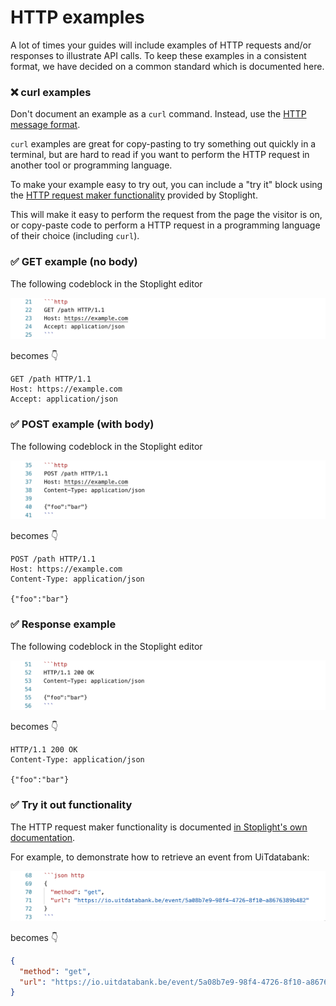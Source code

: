 # HTTP examples

A lot of times your guides will include examples of HTTP requests and/or responses to illustrate API calls. To keep these examples in a consistent format, we have decided on a common standard which is documented here.

### ❌ curl examples

Don't document an example as a `curl` command. Instead, use the [HTTP message format](https://developer.mozilla.org/en-US/docs/Web/HTTP/Messages).

`curl` examples are great for copy-pasting to try something out quickly in a terminal, but are hard to read if you want to perform the HTTP request in another tool or programming language.

To make your example easy to try out, you can include a "try it" block using the [HTTP request maker functionality](https://support.stoplight.io/s/article/What-is-Stoplight-Flavored-Markdown) provided by Stoplight.

This will make it easy to perform the request from the page the visitor is on, or copy-paste code to perform a HTTP request in a programming language of their choice (including `curl`).

### ✅ GET example (no body)

The following codeblock in the Stoplight editor

<!-- focus: false -->

![](../assets/images/http-request-get.png)

becomes 👇

```http
GET /path HTTP/1.1
Host: https://example.com
Accept: application/json
```

### ✅ POST example (with body)

The following codeblock in the Stoplight editor

<!-- focus: false -->

![](../assets/images/http-request-post.png)

becomes 👇

```http
POST /path HTTP/1.1
Host: https://example.com
Content-Type: application/json

{"foo":"bar"}
```

### ✅ Response example

The following codeblock in the Stoplight editor

<!-- focus: false -->

![](../assets/images/http-response.png)

becomes 👇

```http
HTTP/1.1 200 OK
Content-Type: application/json

{"foo":"bar"}
```

### ✅ Try it out functionality

The HTTP request maker functionality is documented [in Stoplight's own documentation](https://support.stoplight.io/s/article/What-is-Stoplight-Flavored-Markdown).

For example, to demonstrate how to retrieve an event from UiTdatabank:

<!-- focus: false -->

![](../assets/images/http-request-maker.png)

becomes 👇

```json http
{
  "method": "get",
  "url": "https://io.uitdatabank.be/event/5a08b7e9-98f4-4726-8f10-a8676389b482"
}
```
